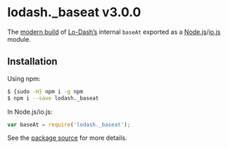 # lodash._baseat v3.0.0

The [modern build](https://github.com/lodash/lodash/wiki/Build-Differences) of [Lo-Dash’s](https://lodash.com/) internal `baseAt` exported as a [Node.js](http://nodejs.org/)/[io.js](https://iojs.org/) module.

## Installation

Using npm:

```bash
$ {sudo -H} npm i -g npm
$ npm i --save lodash._baseat
```

In Node.js/io.js:

```js
var baseAt = require('lodash._baseat');
```

See the [package source](https://github.com/lodash/lodash/blob/3.0.0-npm-packages/lodash._baseat/index.js) for more details.
